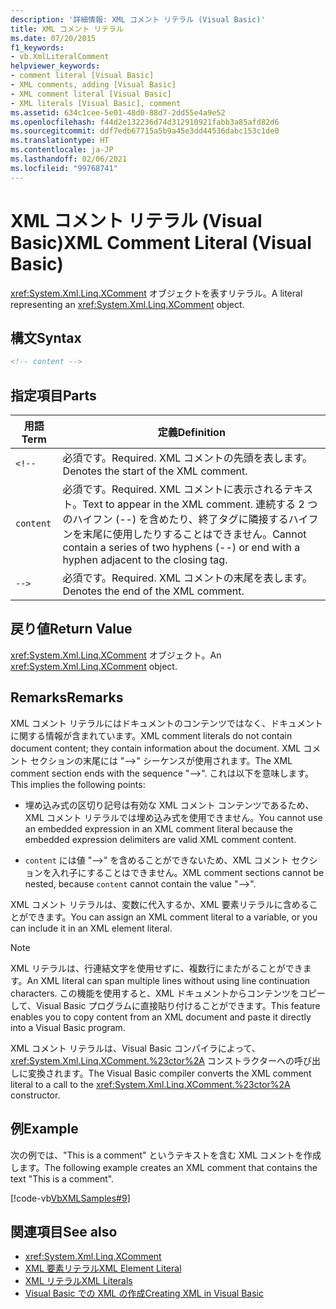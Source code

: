 ```yaml
---
description: '詳細情報: XML コメント リテラル (Visual Basic)'
title: XML コメント リテラル
ms.date: 07/20/2015
f1_keywords:
- vb.XmlLiteralComment
helpviewer_keywords:
- comment literal [Visual Basic]
- XML comments, adding [Visual Basic]
- XML comment literal [Visual Basic]
- XML literals [Visual Basic], comment
ms.assetid: 634c1cee-5e01-48d0-88d7-2dd55e4a9e52
ms.openlocfilehash: f44d2e132236d74d312910921fabb3a85afd82d6
ms.sourcegitcommit: ddf7edb67715a5b9a45e3dd44536dabc153c1de0
ms.translationtype: HT
ms.contentlocale: ja-JP
ms.lasthandoff: 02/06/2021
ms.locfileid: "99768741"
---
```

# <a name="xml-comment-literal-visual-basic"></a><span data-ttu-id="2fcfb-103">XML コメント リテラル (Visual Basic)</span><span class="sxs-lookup"><span data-stu-id="2fcfb-103">XML Comment Literal (Visual Basic)</span></span>

<span data-ttu-id="2fcfb-104"><xref:System.Xml.Linq.XComment> オブジェクトを表すリテラル。</span><span class="sxs-lookup"><span data-stu-id="2fcfb-104">A literal representing an <xref:System.Xml.Linq.XComment> object.</span></span>  
  
## <a name="syntax"></a><span data-ttu-id="2fcfb-105">構文</span><span class="sxs-lookup"><span data-stu-id="2fcfb-105">Syntax</span></span>  
  
```xml  
<!-- content -->  
```  
  
## <a name="parts"></a><span data-ttu-id="2fcfb-106">指定項目</span><span class="sxs-lookup"><span data-stu-id="2fcfb-106">Parts</span></span>  
  
|<span data-ttu-id="2fcfb-107">用語</span><span class="sxs-lookup"><span data-stu-id="2fcfb-107">Term</span></span>|<span data-ttu-id="2fcfb-108">定義</span><span class="sxs-lookup"><span data-stu-id="2fcfb-108">Definition</span></span>|  
|---|---|  
|`<!--`|<span data-ttu-id="2fcfb-109">必須です。</span><span class="sxs-lookup"><span data-stu-id="2fcfb-109">Required.</span></span> <span data-ttu-id="2fcfb-110">XML コメントの先頭を表します。</span><span class="sxs-lookup"><span data-stu-id="2fcfb-110">Denotes the start of the XML comment.</span></span>|  
|`content`|<span data-ttu-id="2fcfb-111">必須です。</span><span class="sxs-lookup"><span data-stu-id="2fcfb-111">Required.</span></span> <span data-ttu-id="2fcfb-112">XML コメントに表示されるテキスト。</span><span class="sxs-lookup"><span data-stu-id="2fcfb-112">Text to appear in the XML comment.</span></span> <span data-ttu-id="2fcfb-113">連続する 2 つのハイフン (--) を含めたり、終了タグに隣接するハイフンを末尾に使用したりすることはできません。</span><span class="sxs-lookup"><span data-stu-id="2fcfb-113">Cannot contain a series of two hyphens (--) or end with a hyphen adjacent to the closing tag.</span></span>|  
|`-->`|<span data-ttu-id="2fcfb-114">必須です。</span><span class="sxs-lookup"><span data-stu-id="2fcfb-114">Required.</span></span> <span data-ttu-id="2fcfb-115">XML コメントの末尾を表します。</span><span class="sxs-lookup"><span data-stu-id="2fcfb-115">Denotes the end of the XML comment.</span></span>|  
  
## <a name="return-value"></a><span data-ttu-id="2fcfb-116">戻り値</span><span class="sxs-lookup"><span data-stu-id="2fcfb-116">Return Value</span></span>  

 <span data-ttu-id="2fcfb-117"><xref:System.Xml.Linq.XComment> オブジェクト。</span><span class="sxs-lookup"><span data-stu-id="2fcfb-117">An <xref:System.Xml.Linq.XComment> object.</span></span>  
  
## <a name="remarks"></a><span data-ttu-id="2fcfb-118">Remarks</span><span class="sxs-lookup"><span data-stu-id="2fcfb-118">Remarks</span></span>  

 <span data-ttu-id="2fcfb-119">XML コメント リテラルにはドキュメントのコンテンツではなく、ドキュメントに関する情報が含まれています。</span><span class="sxs-lookup"><span data-stu-id="2fcfb-119">XML comment literals do not contain document content; they contain information about the document.</span></span> <span data-ttu-id="2fcfb-120">XML コメント セクションの末尾には "-->" シーケンスが使用されます。</span><span class="sxs-lookup"><span data-stu-id="2fcfb-120">The XML comment section ends with the sequence "-->".</span></span> <span data-ttu-id="2fcfb-121">これは以下を意味します。</span><span class="sxs-lookup"><span data-stu-id="2fcfb-121">This implies the following points:</span></span>  
  
- <span data-ttu-id="2fcfb-122">埋め込み式の区切り記号は有効な XML コメント コンテンツであるため、XML コメント リテラルでは埋め込み式を使用できません。</span><span class="sxs-lookup"><span data-stu-id="2fcfb-122">You cannot use an embedded expression in an XML comment literal because the embedded expression delimiters are valid XML comment content.</span></span>  
  
- <span data-ttu-id="2fcfb-123">`content` には値 "-->" を含めることができないため、XML コメント セクションを入れ子にすることはできません。</span><span class="sxs-lookup"><span data-stu-id="2fcfb-123">XML comment sections cannot be nested, because `content` cannot contain the value "-->".</span></span>  
  
 <span data-ttu-id="2fcfb-124">XML コメント リテラルは、変数に代入するか、XML 要素リテラルに含めることができます。</span><span class="sxs-lookup"><span data-stu-id="2fcfb-124">You can assign an XML comment literal to a variable, or you can include it in an XML element literal.</span></span>  
  
> [!NOTE]
> <span data-ttu-id="2fcfb-125">XML リテラルは、行連結文字を使用せずに、複数行にまたがることができます。</span><span class="sxs-lookup"><span data-stu-id="2fcfb-125">An XML literal can span multiple lines without using line continuation characters.</span></span> <span data-ttu-id="2fcfb-126">この機能を使用すると、XML ドキュメントからコンテンツをコピーして、Visual Basic プログラムに直接貼り付けることができます。</span><span class="sxs-lookup"><span data-stu-id="2fcfb-126">This feature enables you to copy content from an XML document and paste it directly into a Visual Basic program.</span></span>  
  
 <span data-ttu-id="2fcfb-127">XML コメント リテラルは、Visual Basic コンパイラによって、<xref:System.Xml.Linq.XComment.%23ctor%2A> コンストラクターへの呼び出しに変換されます。</span><span class="sxs-lookup"><span data-stu-id="2fcfb-127">The Visual Basic compiler converts the XML comment literal to a call to the <xref:System.Xml.Linq.XComment.%23ctor%2A> constructor.</span></span>  
  
## <a name="example"></a><span data-ttu-id="2fcfb-128">例</span><span class="sxs-lookup"><span data-stu-id="2fcfb-128">Example</span></span>  

 <span data-ttu-id="2fcfb-129">次の例では、"This is a comment" というテキストを含む XML コメントを作成します。</span><span class="sxs-lookup"><span data-stu-id="2fcfb-129">The following example creates an XML comment that contains the text "This is a comment".</span></span>  
  
 [!code-vb[VbXMLSamples#9](~/samples/snippets/visualbasic/VS_Snippets_VBCSharp/VbXMLSamples/VB/XMLSamples4.vb#9)]  
  
## <a name="see-also"></a><span data-ttu-id="2fcfb-130">関連項目</span><span class="sxs-lookup"><span data-stu-id="2fcfb-130">See also</span></span>

- <xref:System.Xml.Linq.XComment>
- [<span data-ttu-id="2fcfb-131">XML 要素リテラル</span><span class="sxs-lookup"><span data-stu-id="2fcfb-131">XML Element Literal</span></span>](xml-element-literal.md)
- [<span data-ttu-id="2fcfb-132">XML リテラル</span><span class="sxs-lookup"><span data-stu-id="2fcfb-132">XML Literals</span></span>](index.md)
- [<span data-ttu-id="2fcfb-133">Visual Basic での XML の作成</span><span class="sxs-lookup"><span data-stu-id="2fcfb-133">Creating XML in Visual Basic</span></span>](../../programming-guide/language-features/xml/creating-xml.md)
